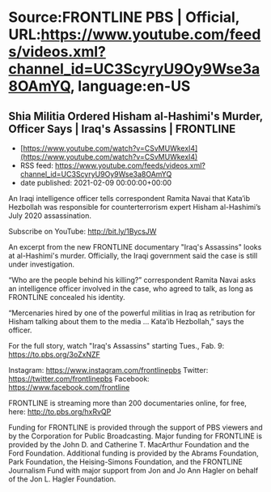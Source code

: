 # Source:FRONTLINE PBS | Official, URL:https://www.youtube.com/feeds/videos.xml?channel_id=UC3ScyryU9Oy9Wse3a8OAmYQ, language:en-US

## Shia Militia Ordered Hisham al-Hashimi's Murder, Officer Says | Iraq's Assassins | FRONTLINE
 - [https://www.youtube.com/watch?v=CSvMUWkexI4](https://www.youtube.com/watch?v=CSvMUWkexI4)
 - RSS feed: https://www.youtube.com/feeds/videos.xml?channel_id=UC3ScyryU9Oy9Wse3a8OAmYQ
 - date published: 2021-02-09 00:00:00+00:00

An Iraqi intelligence officer tells correspondent Ramita Navai that Kata’ib Hezbollah was responsible for counterterrorism expert Hisham al-Hashimi’s July 2020 assassination.

Subscribe on YouTube: http://bit.ly/1BycsJW

An excerpt from the new FRONTLINE documentary "Iraq's Assassins" looks at al-Hashimi's murder. Officially, the Iraqi government said the case is still under investigation.

“Who are the people behind his killing?” correspondent Ramita Navai asks an intelligence officer involved in the case,  who agreed to talk, as long as FRONTLINE concealed his identity.

“Mercenaries hired by one of the powerful militias in Iraq as retribution for Hisham talking about them to the media … Kata’ib Hezbollah,” says the officer.

For the full story, watch "Iraq's Assassins" starting Tues., Fab. 9: https://to.pbs.org/3oZxNZF

Instagram: https://www.instagram.com/frontlinepbs
Twitter: https://twitter.com/frontlinepbs
Facebook: https://www.facebook.com/frontline

FRONTLINE is streaming more than 200 documentaries online, for free, here: http://to.pbs.org/hxRvQP 

Funding for FRONTLINE is provided through the support of PBS viewers and by the Corporation for Public Broadcasting. Major funding for FRONTLINE is provided by the John D. and Catherine T. MacArthur Foundation and the Ford Foundation. Additional funding is provided by the Abrams Foundation, Park Foundation, the Heising-Simons Foundation, and the FRONTLINE Journalism Fund with major support from Jon and Jo Ann Hagler on behalf of the Jon L. Hagler Foundation.

